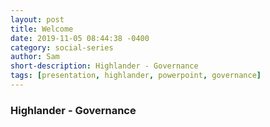```yaml
---
layout: post
title: Welcome
date: 2019-11-05 08:44:38 -0400
category: social-series
author: Sam
short-description: Highlander - Governance
tags: [presentation, highlander, powerpoint, governance]
---
```


### Highlander - Governance
